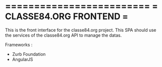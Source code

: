 =========================
= CLASSE84.ORG FRONTEND =
=========================

This is the front interface for the classe84.org project. 
This SPA should use the services of the classe84.org API to manage the datas.

Frameworks :

- Zurb Foundation
- AngularJS